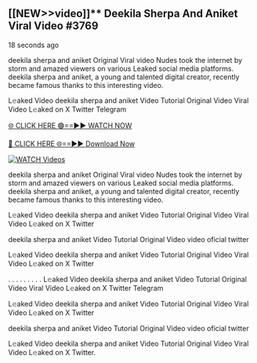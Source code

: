 ## [[NEW>>video]]** Deekila Sherpa And Aniket Viral Video #3769

18 seconds ago

deekila sherpa and aniket Original Viral video Nudes took the internet by storm and amazed viewers on various Leaked social media platforms. deekila sherpa and aniket, a young and talented digital creator, recently became famous thanks to this interesting video.

L𝚎aked Video deekila sherpa and aniket Video Tutorial Original Video Viral Video L𝚎aked on X Twitter Telegram

[🌐 CLICK HERE 🟢==►► WATCH NOW](https://mission-coxs-bazar-tour.blogspot.com/p/ryhfgj.html)

[🔴 CLICK HERE 🌐==►► Download Now](https://mission-coxs-bazar-tour.blogspot.com/p/ryhfgj.html)

[![WATCH Videos](https://i.imgur.com/dJHk4Zq.gif)](https://mission-coxs-bazar-tour.blogspot.com/p/ryhfgj.html)

deekila sherpa and aniket Original Viral video Nudes took the internet by storm and amazed viewers on various Leaked social media platforms. deekila sherpa and aniket, a young and talented digital creator, recently became famous thanks to this interesting video.

L𝚎aked Video deekila sherpa and aniket Video Tutorial Original Video Viral Video L𝚎aked on X Twitter

deekila sherpa and aniket Video Tutorial Original Video video oficial twitter

L𝚎aked Video deekila sherpa and aniket Video Tutorial Original Video Viral Video L𝚎aked on X Twitter

. . . . . . . . . L𝚎aked Video deekila sherpa and aniket Video Tutorial Original Video Viral Video L𝚎aked on X Twitter Telegram

L𝚎aked Video deekila sherpa and aniket Video Tutorial Original Video Viral Video L𝚎aked on X Twitter

deekila sherpa and aniket Video Tutorial Original Video video oficial twitter

L𝚎aked Video deekila sherpa and aniket Video Tutorial Original Video Viral Video L𝚎aked on X Twitter.